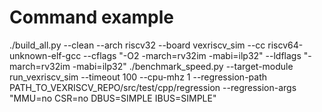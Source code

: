# Command example

./build_all.py --clean --arch riscv32  --board vexriscv_sim --cc riscv64-unknown-elf-gcc --cflags "-O2 -march=rv32im -mabi=ilp32" --ldflags "-march=rv32im -mabi=ilp32"
./benchmark_speed.py --target-module run_vexriscv_sim  --timeout 100 --cpu-mhz 1 --regression-path PATH_TO_VEXRISCV_REPO/src/test/cpp/regression --regression-args "MMU=no CSR=no DBUS=SIMPLE IBUS=SIMPLE"

